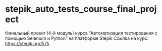 # stepik_auto_tests_course_final_project
Финальный проект (4-й модуль) курса "Автоматизация тестирования с помощью Selenium и Python" на платформе Stepik  Ccылка на курс: https://stepik.org/575
